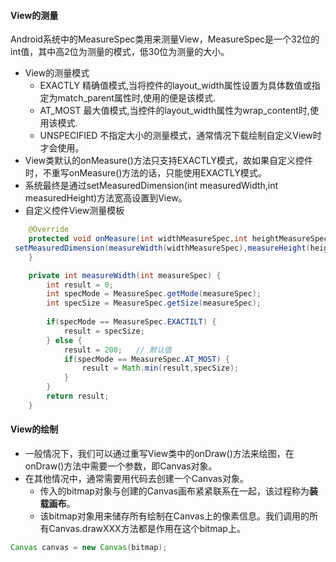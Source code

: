 ####  View的测量
Android系统中的MeasureSpec类用来测量View，MeasureSpec是一个32位的int值，其中高2位为测量的模式，低30位为测量的大小。
- View的测量模式
	- EXACTLY
		精确值模式,当将控件的layout_width属性设置为具体数值或指定为match_parent属性时,使用的便是该模式.
	- AT_MOST
		最大值模式,当控件的layout_width属性为wrap_content时,使用该模式.
	- UNSPECIFIED
		不指定大小的测量模式，通常情况下载绘制自定义View时才会使用。
- View类默认的onMeasure()方法只支持EXACTLY模式，故如果自定义控件时，不重写onMeasure()方法的话，只能使用EXACTLY模式。
- 系统最终是通过setMeasuredDimension(int measuredWidth,int measuredHeight)方法宽高设置到View。
- 自定义控件View测量模板
```java
	@Override
    protected void onMeasure(int widthMeasureSpec,int heightMeasureSpec) {
 setMeasuredDimension(measureWidth(widthMeasureSpec),measureHeight(heightMeasureSpec));
    }

    private int measureWidth(int measureSpec) {
        int result = 0;
        int specMode = MeasureSpec.getMode(measureSpec);
        int specSize = MeasureSpec.getSize(measureSpec);
        
        if(specMode == MeasureSpec.EXACTILT) {
            result = specSize;
        } else {
            result = 200;   // 默认值
            if(specMode == MeasureSpec.AT_MOST) {
                result = Math.min(result,specSize);
            }
        }
        return result;
    }
```

#### View的绘制
- 一般情况下，我们可以通过重写View类中的onDraw()方法来绘图，在onDraw()方法中需要一个参数，即Canvas对象。
- 在其他情况中，通常需要用代码去创建一个Canvas对象。
	- 传入的bitmap对象与创建的Canvas画布紧紧联系在一起，该过程称为**装载画布**。
	- 该bitmap对象用来储存所有绘制在Canvas上的像素信息。我们调用的所有Canvas.drawXXX方法都是作用在这个bitmap上。
```java
Canvas canvas = new Canvas(bitmap);
```

